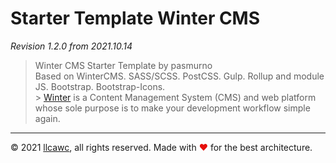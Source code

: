 # Starter Template Winter CMS

_Revision 1.2.0 from 2021.10.14_

> Winter CMS Starter Template by pasmurno<br>
> Based on WinterCMS. SASS/SCSS. PostCSS. Gulp. Rollup and module JS. Bootstrap. Bootstrap-Icons.<br> > [Winter](https://wintercms.com) is a Content Management System (CMS) and web platform whose sole purpose is to make your development workflow simple again.

---

&copy;&nbsp;2021 [llcawc](https://github.com/llcawc), all rights reserved. Made&nbsp;with&nbsp;<span style="color: #e60f0a;">&#10084;</span>&nbsp;for&nbsp;the&nbsp;best&nbsp;architecture.
